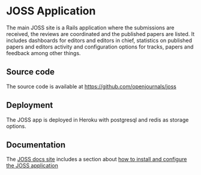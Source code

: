 # JOSS Application

The main JOSS site is a Rails application where the submissions are received, the reviews are coordinated and the published papers are listed. It includes dashboards for editors and editors in chief, statistics on published papers and editors activity and configuration options for tracks, papers and feedback among other things.


## Source code
The source code is available at https://github.com/openjournals/joss

## Deployment
The JOSS app is deployed in Heroku with postgresql and redis as storage options.

## Documentation

The [JOSS docs site](https://joss.readthedocs.io/) includes a section about [how to install and configure the JOSS application](https://joss.readthedocs.io/en/latest/installing.html)
